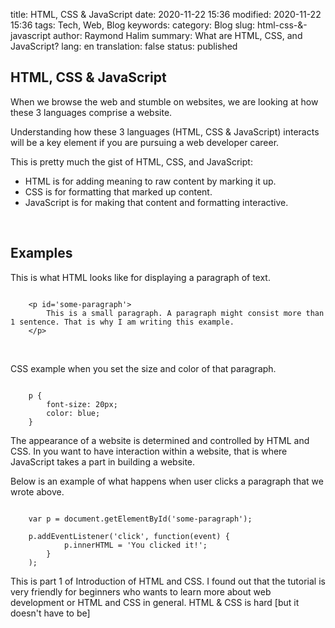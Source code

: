 title: HTML, CSS & JavaScript
date: 2020-11-22 15:36
modified: 2020-11-22 15:36
tags: Tech, Web, Blog 
keywords:
category: Blog
slug: html-css-&-javascript
author: Raymond Halim
summary: What are HTML, CSS, and JavaScript?
lang: en 
translation: false 
status: published 

## HTML, CSS & JavaScript

When we browse the web and stumble on websites, we are looking at how these 3 languages comprise a website.

Understanding how these 3 languages (HTML, CSS & JavaScript) interacts will be a key element if you are pursuing a web developer career.

This is pretty much the gist of HTML, CSS, and JavaScript:

- HTML is for adding meaning to raw content by marking it up.
- CSS is for formatting that marked up content.
- JavaScript is for making that content and formatting interactive.

<br/>

## Examples

This is what HTML looks like for displaying a paragraph of text.

<pre><code>
    &lt;p id='some-paragraph'&gt;
        This is a small paragraph. A paragraph might consist more than 1 sentence. That is why I am writing this example.
    &lt;/p&gt;
</code></pre>

<br/>

CSS example when you set the size and color of that paragraph.

<pre><code>
    p {
        font-size: 20px;
        color: blue;
    }
</code></pre>

The appearance of a website is determined and controlled by HTML and CSS. In you want to have interaction within a website, that is where JavaScript takes a part in building a website.

Below is an example of what happens when user clicks a paragraph that we wrote above.

<pre><code>
    var p = document.getElementById('some-paragraph');

    p.addEventListener('click', function(event) {
            p.innerHTML = 'You clicked it!';
        }
    );
</code></pre>

This is part 1 of Introduction of HTML and CSS. I found out that the tutorial is very friendly for beginners who wants to learn more about web development or HTML and CSS in general. HTML & CSS is hard [but it doesn't have to be]
